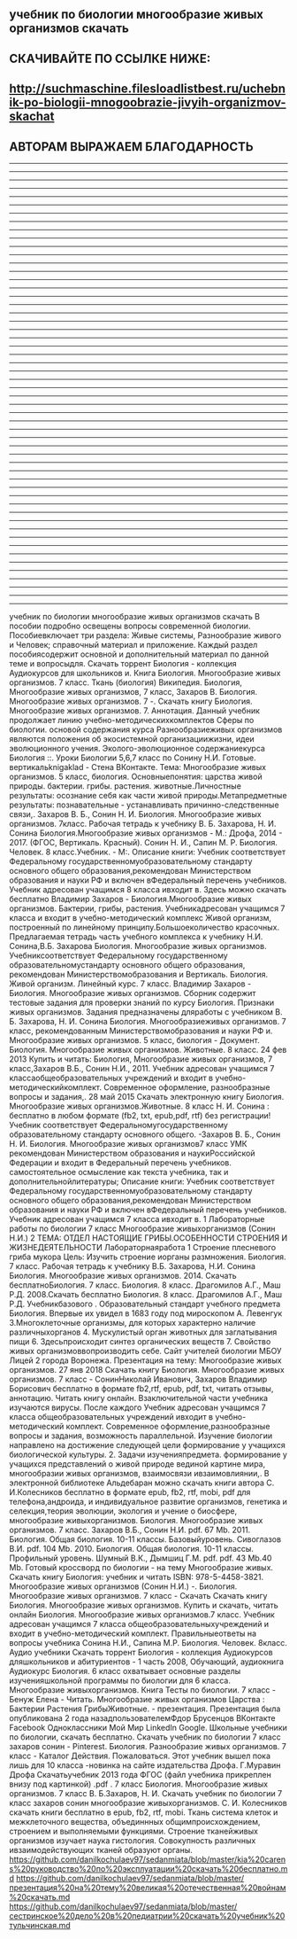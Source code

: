 учебник по биологии многообразие живых организмов скачать
--------------------------------------------------
СКАЧИВАЙТЕ ПО ССЫЛКЕ НИЖЕ:
--------------------------------------------------
http://suchmaschine.filesloadlistbest.ru/uchebnik-po-biologii-mnogoobrazie-jivyih-organizmov-skachat
--------------------------------------------------
АВТОРАМ ВЫРАЖАЕМ БЛАГОДАРНОСТЬ
--------------------------------------------------
--------------------------------------------------
--------------------------------------------------
--------------------------------------------------
--------------------------------------------------
--------------------------------------------------
--------------------------------------------------
--------------------------------------------------
--------------------------------------------------
--------------------------------------------------
--------------------------------------------------
--------------------------------------------------
--------------------------------------------------
--------------------------------------------------
--------------------------------------------------
--------------------------------------------------
--------------------------------------------------
--------------------------------------------------
--------------------------------------------------
--------------------------------------------------
--------------------------------------------------
--------------------------------------------------
--------------------------------------------------
--------------------------------------------------
--------------------------------------------------
--------------------------------------------------
--------------------------------------------------
--------------------------------------------------
--------------------------------------------------
--------------------------------------------------
--------------------------------------------------
--------------------------------------------------
--------------------------------------------------
--------------------------------------------------
--------------------------------------------------
--------------------------------------------------
--------------------------------------------------
--------------------------------------------------
--------------------------------------------------
--------------------------------------------------
--------------------------------------------------
--------------------------------------------------
--------------------------------------------------
--------------------------------------------------
--------------------------------------------------
--------------------------------------------------
--------------------------------------------------
--------------------------------------------------
--------------------------------------------------
--------------------------------------------------
--------------------------------------------------
--------------------------------------------------
--------------------------------------------------
--------------------------------------------------
--------------------------------------------------
учебник по биологии многообразие живых организмов скачать В пособии подробно освещены вопросы современной биологии. Пособиевключает три раздела: Живые системы, Разнообразие живого и Человек; справочный материал и приложение. Каждый раздел пособиясодержит основной и дополнительный материал по данной теме и вопросыдля. Скачать торрент Биология - коллекция Аудиокурсов для школьников и. Книга Биология. Многообразие живых организмов. 7 класс. Ткань (биология)  Википедия. Биология, Многообразие живых организмов, 7 класс, Захаров В. Биология. Многообразие живых организмов. 7  -. Скачать книгу Биология. Многообразие живых организмов. 7. Аннотация. Данный учебник продолжает линию учебно-методическихкомплектов Сферы по биологии. основой содержания курса Разнообразиеживых организмов являются положения об экосистемной организациижизни, идеи эволюционного учения. Эколого-эволюционное содержаниекурса
Биология ::. Уроки Биологии 5,6,7 класс по Сонину Н.И.  Готовые. вертикальknigaklad - Стена  ВКонтакте. Тема: Многообразие живых организмов. 5 класс, биология. Основныепонятия: царства живой природы. бактерии. грибы. растения. животные.Личностные результаты: осознание себя как части живой природы.Метапредметные результаты: познавательные - устанавливать причинно-следственные связи,. Захаров В. Б., Сонин Н. И. Биология. Многообразие живых организмов. 7класс. Рабочая тетрадь к учебнику В. Б. Захарова, Н. И. Сонина Биология.Многообразие живых организмов - М.: Дрофа, 2014 - 2017. (ФГОС, Вертикаль. Красный). Сонин Н. И., Сапин М. Р. Биология. Человек. 8 класс.Учебник. - М:. Описание книги: Учебник соответствует Федеральному государственномуобразовательному стандарту основного общего образования,рекомендован Министерством образования и науки РФ и включен вФедеральный перечень учебников. Учебник адресован учащимся 8 класса ивходит в. Здесь можно скачать бесплатно Владимир Захаров - Биология.Многообразие живых организмов. Бактерии, грибы, растения.  Учебникадресован учащимся 7 класса и входит в учебно-методический комплекс Живой организм, построенный по линейному принципу.Большоеколичество красочных. Предлагаемая тетрадь  часть учебного комплекса к учебнику Н.И. Сонина,В.Б. Захарова Биология. Многообразие живых организмов.  Учебниксоответствует Федеральному государственному образовательномустандарту основного общего образования, рекомендован Министерствомобразования и
Вертикаль. Биология. Живой организм. Линейный курс. 7 класс. Владимир Захаров - Биология. Многообразие живых организмов. Сборник содержит тестовые задания для проверки знаний по курсу Биология. Признаки живых организмов. Задания предназначены дляработы с учебником В. Б. Захарова, Н. И. Сонина Биология. Многообразиеживых организмов. 7 класс, рекомендованным Министерствомобразования и науки РФ и. Многообразие живых организмов. 5 класс, биология - Документ. Биология. Многообразие живых организмов. Животные. 8 класс. 24 фев 2013  Купить и читать: Биология, Многообразие живых организмов, 7 класс,Захаров В.Б., Сонин Н.И., 2011. Учебник адресован учащимся 7 классаобщеобразовательных учреждений и входит в учебно-методическийкомплект. Современное оформление, разнообразные вопросы и задания,. 28 май 2015  Скачать электронную книгу Биология. Многообразие живых организмов.Животные. 8 класс Н. И. Сонина : бесплатно в любом формате (fb2, txt, epub,pdf, rtf) без регистрации! Учебник соответствует Федеральномугосударственному образовательному стандарту основного общего. -Захаров В. Б., Сонин Н. И.  Биология. Многообразие живых организмов7 класс  УМК рекомендован Министерством образования и наукиРоссийской Федерации и входит в Федеральный перечень учебников. самостоятельное осмысление как текста учебника, так и дополнительнойлитературы;
Описание книги: Учебник соответствует Федеральному государственномуобразовательному стандарту основного общего образования,рекомендован Министерством образования и науки РФ и включен вФедеральный перечень учебников. Учебник адресован учащимся 7 класса ивходит в. 1 Лабораторные работы по биологии 7 класс Многообразие живыхорганизмов (Сонин Н.И.) 2 ТЕМА: ОТДЕЛ НАСТОЯЩИЕ ГРИБЫ.ОСОБЕННОСТИ СТРОЕНИЯ И ЖИЗНЕДЕЯТЕЛЬНОСТИ Лабораторнаяработа 1 Строение плесневого гриба мукора Цель: Изучить строение иорганы размножения. Биология. 7 класс. Рабочая тетрадь к учебнику В.Б. Захарова, Н.И. Сонина Биология. Многообразие живых организмов. 2014. Скачать бесплатноБиология. 7 класс.  Биология. 8 класс. Драгомилов А.Г., Маш Р.Д. 2008.Скачать бесплатно Биология. 8 класс. Драгомилов А.Г., Маш Р.Д. Учебникбазового . Образовательный стандарт учебного предмета Биология. Впервые их увидел в 1683 году под мироскопом А. Левенгук 3.Многоклеточные организмы, для которых характерно наличие различныхорганов 4. Мускулистый орган животных для заглатывания пищи 6. Здесьпроисходит синтез органических веществ 7. Свойство живых организмоввопроизводить себе. Сайт учителей биологии МБОУ Лицей  2 города Воронежа. Презентация на тему: Многообразие живых организмов. 27 янв 2018  Скачать книгу Биология. Многообразие живых организмов. 7 класс - СонинНиколай Иванович, Захаров Владимир Борисович бесплатно в формате fb2,rtf, epub, pdf, txt, читать отзывы, аннотацию. Читать книгу онлайн.  Взаключительной части учебника изучаются вирусы. После каждого
Учебник адресован учащимся 7 класса общеобразовательных учреждений ивходит в учебно-методический комплект. Современное оформление,разнообразные вопросы и задания, возможность параллельной. Изучение биологии направлено на достижение следующей цели формирование у учащихся биологической культуры. 2. Задачи изученияпредмета. формирование у учащихся представлений о живой природе вединой картине мира, многообразии живых организмов, взаимосвязи ивзаимовлиянии,. В электронной библиотеке Альдебаран можно скачать книги автора С. И.Колесников бесплатно в формате epub, fb2, rtf, mobi, pdf для телефона,андроида,  и индивидуальное развитие организмов, генетика и селекция,теория эволюции, экология и учение о биосфере, многообразие живыхорганизмов. Биология. Многообразие живых организмов. 7 класс. Захаров В.Б., Сонин Н.И. pdf. 67 Mb. 2011. Биология. Общая биология. 10-11 классы. Базовыйуровень. Сивоглазов В.И. pdf. 104 Mb. 2010. Биология. Общая биология. 10-11 классы. Профильный уровень. Шумный В.К., Дымшиц Г.М. pdf. pdf. 43 Mb.40 Mb. Готовый кроссворд по биологии - на тему Многообразие живых. Скачать книгу Биология: учебник и читать ISBN: 978-5-4458-3821. Многообразие живых организмов (Сонин Н.И.) -. Биология. Многообразие живых организмов. 7 класс - Скачать
Скачать книгу Биология. Многообразие живых организмов. Купить и скачать, читать онлайн Биология. Многообразие живых организмов.7 класс.  Учебник адресован учащимся 7 класса общеобразовательныхучреждений и входит в учебно-методический комплект.  Правильныеответы на вопросы учебника Сонина Н.И., Сапина М.Р. Биология. Человек. 8класс. Аудио учебники  Скачать торрент Биология - коллекция Аудиокурсов дляшкольников и абитуриентов - 1 часть 2008, Обучающий, аудиокнига Аудиокурс Биология. 6 класс охватывает основные разделы изученияшкольной программы по биологии для 6 класса.  Многообразие живыхорганизмов. Книга Тесты по биологии. 7 класс - Бенуж Елена - Читать. Многообразие живых организмов Царства : Бактерии Растения ГрибыЖивотные. - презентация. Презентация была опубликована 2 года назадпользователемФдор Брусенцов  ВКонтакте  Facebook  Одноклассники Мой Мир  LinkedIn  Google. Школьные учебники по биологии, скачать бесплатно. Скачать учебник по биологии 7 класс захаров сонин  - Pinterest. Биология. Разнообразие живых организмов. 7 класс - Каталог
Действия. Пожаловаться. Этот учебник вышел пока лишь для 10 класса -новинка на сайте издательства Дрофа.  Г.Муравин Дрофа Скачатьучебник 2013 года ФГОС (файл учебника прикреплен внизу под картинкой) .pdf . 7 класс Биология. Многообразие живых организмов. 7 класс В. Б.Захаров, Н. И. Скачать учебник по биологии 7 класс захаров сонин многообразие живыхорганизмов. С. И. Колесников  скачать книги бесплатно в epub, fb2, rtf, mobi. Ткань  система клеток и межклеточного вещества, объединнных общимпроисхождением, строением и выполняемыми функциями. Строение тканейживых организмов изучает наука гистология. Совокупность различных ивзаимодействующих тканей образуют органы.
https://github.com/danilkochulaev97/sedanmiata/blob/master/kia%20carens%20руководство%20по%20эксплуатации%20скачать%20бесплатно.md
https://github.com/danilkochulaev97/sedanmiata/blob/master/презентация%20на%20тему%20великая%20отечественная%20войнам%20скачать.md
https://github.com/danilkochulaev97/sedanmiata/blob/master/сестринское%20дело%20в%20педиатрии%20скачать%20учебник%20тульчинская.md